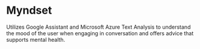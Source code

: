 # Myndset
Utilizes Google Assistant and Microsoft Azure Text Analysis to understand the mood of the user when engaging in conversation and offers advice that supports mental health. 
